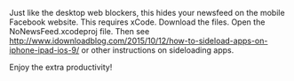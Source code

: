 Just like the desktop web blockers, this hides your newsfeed on the mobile Facebook website. 
This requires xCode. 
Download the files. 
Open the NoNewsFeed.xcodeproj file. 
Then see http://www.idownloadblog.com/2015/10/12/how-to-sideload-apps-on-iphone-ipad-ios-9/ or other instructions on sideloading apps.

Enjoy the extra productivity!
